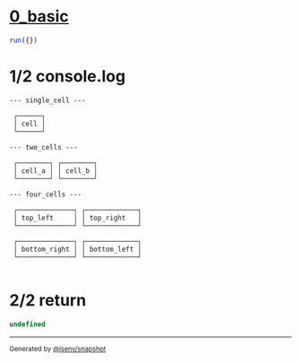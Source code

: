 # [0_basic](../../border_spacing.test.mjs#L43)

```js
run({})
```

# 1/2 console.log

```console
--- single_cell ---
          
 ┌──────┐ 
 │ cell │ 
 └──────┘ 
          
--- two_cells ---
                       
 ┌────────┐ ┌────────┐ 
 │ cell_a │ │ cell_b │ 
 └────────┘ └────────┘ 
                       
--- four_cells ---
                                  
 ┌──────────────┐ ┌─────────────┐ 
 │ top_left     │ │ top_right   │ 
 └──────────────┘ └─────────────┘ 
                                  
 ┌──────────────┐ ┌─────────────┐ 
 │ bottom_right │ │ bottom_left │ 
 └──────────────┘ └─────────────┘ 
                                  
```

# 2/2 return

```js
undefined
```

---

<sub>
  Generated by <a href="https://github.com/jsenv/core/tree/main/packages/tooling/snapshot">@jsenv/snapshot</a>
</sub>
